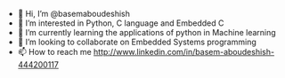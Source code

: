 - 👋 Hi, I’m @basemaboudeshish
- 👀 I’m interested in Python, C language and Embedded C
- 🌱 I’m currently learning the applications of python in Machine learning
- 💞️ I’m looking to collaborate on Embedded Systems programming
- 📫 How to reach me http://www.linkedin.com/in/basem-aboudeshish-444200117

<!---
basemaboudeshish/basemaboudeshish is a ✨ special ✨ repository because its `README.md` (this file) appears on your GitHub profile.
You can click the Preview link to take a look at your changes.
--->
